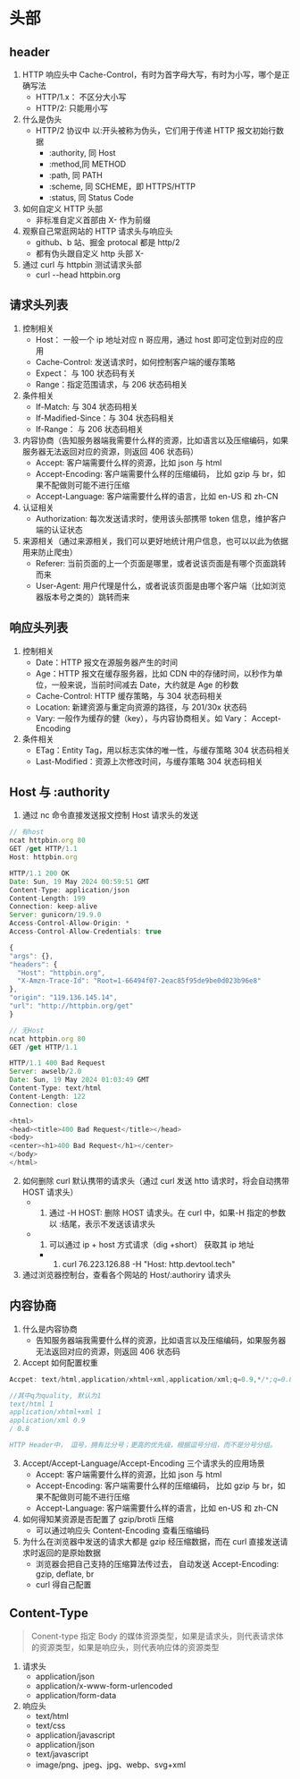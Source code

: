 # 头部

## header

1. HTTP 响应头中 Cache-Control，有时为首字母大写，有时为小写，哪个是正确写法
   - HTTP/1.x： 不区分大小写
   - HTTP/2: 只能用小写
2. 什么是伪头
   - HTTP/2 协议中 以:开头被称为伪头，它们用于传递 HTTP 报文初始行数据
     - :authority, 同 Host
     - :method,同 METHOD
     - :path, 同 PATH
     - :scheme, 同 SCHEME，即 HTTPS/HTTP
     - :status, 同 Status Code
3. 如何自定义 HTTP 头部
   - 非标准自定义首部由 X- 作为前缀
4. 观察自己常逛网站的 HTTP 请求头与响应头
   - github、b 站、掘金 protocal 都是 http/2
   - 都有伪头跟自定义 http 头部 X-
5. 通过 curl 与 httpbin 测试请求头部
   - curl --head httpbin.org

## 请求头列表

1. 控制相关
   - Host： 一般一个 ip 地址对应 n 哥应用，通过 host 即可定位到对应的应用
   - Cache-Control: 发送请求时，如何控制客户端的缓存策略
   - Expect： 与 100 状态码有关
   - Range：指定范围请求，与 206 状态码相关
2. 条件相关
   - If-Match: 与 304 状态码相关
   - If-Madified-Since：与 304 状态码相关
   - If-Range： 与 206 状态码相关
3. 内容协商（告知服务器端我需要什么样的资源，比如语言以及压缩编码，如果服务器无法返回对应的资源，则返回 406 状态码）
   - Accept: 客户端需要什么样的资源，比如 json 与 html
   - Accept-Encoding: 客户端需要什么样的压缩编码， 比如 gzip 与 br，如果不配做则可能不进行压缩
   - Accept-Language: 客户端需要什么样的语言，比如 en-US 和 zh-CN
4. 认证相关
   - Authorization: 每次发送请求时，使用该头部携带 token 信息，维护客户端的认证状态
5. 来源相关（通过来源相关，我们可以更好地统计用户信息，也可以以此为依据用来防止爬虫）
   - Referer: 当前页面的上一个页面是哪里，或者说该页面是有哪个页面跳转而来
   - User-Agent: 用户代理是什么，或者说该页面是由哪个客户端（比如浏览器版本号之类的）跳转而来

## 响应头列表

1. 控制相关
   - Date：HTTP 报文在源服务器产生的时间
   - Age：HTTP 报文在缓存服务器，比如 CDN 中的存储时间，以秒作为单位，一般来说，当前时间减去 Date，大约就是 Age 的秒数
   - Cache-Control: HTTP 缓存策略，与 304 状态码相关
   - Location: 新建资源与重定向资源的路径，与 201/30x 状态码
   - Vary: 一般作为缓存的健（key），与内容协商相关。如 Vary： Accept-Encoding
2. 条件相关
   - ETag：Entity Tag，用以标志实体的唯一性，与缓存策略 304 状态码相关
   - Last-Modified：资源上次修改时间，与缓存策略 304 状态码相关

## Host 与 :authority

1. 通过 nc 命令直接发送报文控制 Host 请求头的发送

```javascript
// 有host
ncat httpbin.org 80
GET /get HTTP/1.1
Host: httpbin.org

HTTP/1.1 200 OK
Date: Sun, 19 May 2024 00:59:51 GMT
Content-Type: application/json
Content-Length: 199
Connection: keep-alive
Server: gunicorn/19.9.0
Access-Control-Allow-Origin: *
Access-Control-Allow-Credentials: true

{
"args": {},
"headers": {
  "Host": "httpbin.org",
  "X-Amzn-Trace-Id": "Root=1-66494f07-2eac85f95de9be0d023b96e8"
},
"origin": "119.136.145.14",
"url": "http://httpbin.org/get"
}

// 无Host
ncat httpbin.org 80
GET /get HTTP/1.1

HTTP/1.1 400 Bad Request
Server: awselb/2.0
Date: Sun, 19 May 2024 01:03:49 GMT
Content-Type: text/html
Content-Length: 122
Connection: close

<html>
<head><title>400 Bad Request</title></head>
<body>
<center><h1>400 Bad Request</h1></center>
</body>
</html>
```

2. 如何删除 curl 默认携带的请求头（通过 curl 发送 htto 请求时，将会自动携带 HOST 请求头）
   - 1. 通过 -H HOST: 删除 HOST 请求头。在 curl 中，如果-H 指定的参数以 :结尾，表示不发送该请求头
   - 1. 可以通过 ip + host 方式请求（dig +short） 获取其 ip 地址
     - 1. curl 76.223.126.88 -H "Host: http.devtool.tech"
3. 通过浏览器控制台，查看各个网站的 Host/:authoriry 请求头

## 内容协商

1. 什么是内容协商
   - 告知服务器端我需要什么样的资源，比如语言以及压缩编码，如果服务器无法返回对应的资源，则返回 406 状态码
1. Accept 如何配置权重

```javascript
Accpet: text/html,application/xhtml+xml,application/xml;q=0.9,*/*;q=0.8

//其中q为quality, 默认为1
text/html 1
application/xhtml+xml 1
application/xml 0.9
/ 0.8

HTTP Header中， 逗号，拥有比分号；更高的优先级，根据逗号分组，而不是分号分组。
```

3. Accept/Accept-Language/Accept-Encoding 三个请求头的应用场景
   - Accept: 客户端需要什么样的资源，比如 json 与 html
   - Accept-Encoding: 客户端需要什么样的压缩编码， 比如 gzip 与 br，如果不配做则可能不进行压缩
   - Accept-Language: 客户端需要什么样的语言，比如 en-US 和 zh-CN
1. 如何得知某资源是否配置了 gzip/brotli 压缩
   - 可以通过响应头 Content-Encoding 查看压缩编码
1. 为什么在浏览器中发送的请求大都是 gzip 经压缩数据，而在 curl 直接发送请求时返回的是原始数据
   - 浏览器会把自己支持的压缩算法传过去， 自动发送 Accept-Encoding: gzip, deflate, br
   - curl 得自己配置

## Content-Type

> Conent-type 指定 Body 的媒体资源类型，如果是请求头，则代表请求体的资源类型，如果是响应头，则代表响应体的资源类型

1. 请求头
   - application/json
   - application/x-www-form-urlencoded
   - application/form-data
1. 响应头
   - text/html
   - text/css
   - application/javascript
   - application/json
   - text/javascript
   - image/png、jpeg、jpg、webp、svg+xml

